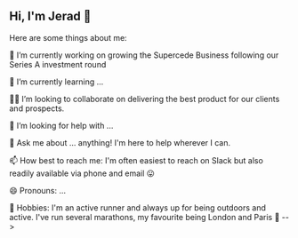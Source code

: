 ## Hi, I'm Jerad 👋


Here are some things about me:

🔭 I’m currently working on growing the Supercede Business following our Series A investment round

🌱 I’m currently learning ...

🧑‍💻 I’m looking to collaborate on delivering the best product for our clients and prospects. 

🤔 I’m looking for help with ...

💬 Ask me about ... anything! I'm here to help wherever I can.

📫 How best to reach me: I'm often easiest to reach on Slack but also readily available via phone and email 😛 

😄 Pronouns: ...

🏃 Hobbies: I'm an active runner and always up for being outdoors and active. I've run several marathons, my favourite being London and Paris 💙
-->
